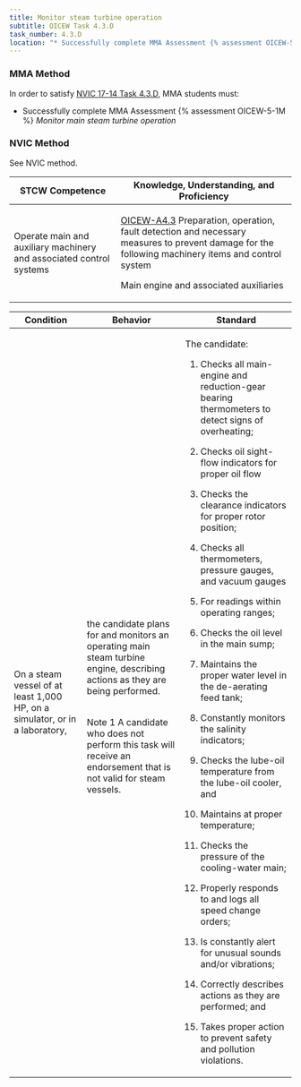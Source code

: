 ```yaml
---
title: Monitor steam turbine operation
subtitle: OICEW Task 4.3.D 
task_number: 4.3.D
location: "* Successfully complete MMA Assessment {% assessment OICEW-5-1M %} *Monitor main steam turbine operation*" 
---
```



### MMA Method

In order to satisfy  [NVIC 17-14  Task  4.3.D]({{site.baseurl}}/assets/images/nvic-17-14.pdf), MMA students must:

* Successfully complete MMA Assessment {% assessment OICEW-5-1M %} *Monitor main steam turbine operation*


### NVIC Method

<a onclick="togglevisibility('nvic_methods')" >See NVIC method.</a>

<div id='nvic_methods' class='hide'>

<table>
<thead>
<tr>
<th class='forty'> STCW Competence </th>
<th class='sixty'> Knowledge, Understanding, and Proficiency </th>
</tr>
</thead>




<tbody>
<tr><td markdown='1'>

Operate main and auxiliary machinery and associated control systems

</td><td markdown='1'>

[OICEW-A4.3]({{site.baseurl}}/tables/31.html#OICEW-A4.3) Preparation, operation, fault detection and necessary measures to prevent damage for the following machinery items and control system 

Main engine and associated auxiliaries

</td></tr>


</tbody>
</table>


<table>
<thead>
<tr><th class='twenty'>  Condition </th><th class='twenty'> Behavior </th><th  class='sixty'>Standard </th></tr>
</thead>
<tbody >



<tr><td markdown='1'>

On a steam vessel of at least 1,000 HP, on a simulator, or in a laboratory,

</td><td markdown='1'>

the candidate plans for and monitors an operating main steam turbine engine, describing actions as they are being performed.

<br>

<div class="tooltip">Note 1
<span class="tooltiptext">
A candidate who does not perform this task will receive an endorsement that is not valid for steam vessels.
</span>
</div>


</td><td markdown='1'>

The candidate:

1. Checks all main-engine and reduction-gear bearing thermometers to detect signs of overheating;

2. Checks oil sight-flow indicators for proper oil flow

3. Checks the clearance indicators for proper rotor position;

4. Checks all thermometers, pressure gauges, and vacuum gauges

5. For readings within operating ranges;

6. Checks the oil level in the main sump;

7. Maintains the proper water level in the de-aerating feed tank;

8. Constantly monitors the salinity indicators;

9. Checks the lube-oil temperature from the lube-oil cooler, and

10. Maintains at proper temperature;

11. Checks the pressure of the cooling-water main;

12. Properly responds to and logs all speed change orders;

13. Is constantly alert for unusual sounds and/or vibrations;

14. Correctly describes actions as they are performed; and

15. Takes proper action to prevent safety and pollution violations.

</td></tr>
</tbody>
</table>
</div>
